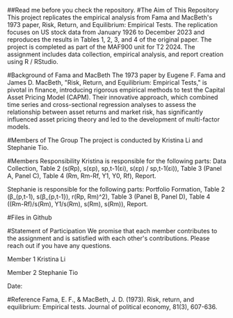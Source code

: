 ##Read me before you check the repository. 
#The Aim of This Repository
This project replicates the empirical analysis from Fama and MacBeth's 1973 paper, Risk, Return, and Equilibrium: Empirical Tests. The replication focuses on US stock data from January 1926 to December 2023 and reproduces the results in Tables 1, 2, 3, and 4 of the original paper.
The project is completed as part of the MAF900 unit for T2 2024. The assignment includes data collection, empirical analysis, and report creation using R / RStudio.

#Background of Fama and MacBeth
The 1973 paper by Eugene F. Fama and James D. MacBeth, "Risk, Return, and Equilibrium: Empirical Tests," is pivotal in finance, introducing rigorous empirical methods to test the Capital Asset Pricing Model (CAPM). Their innovative approach, which combined time series and cross-sectional regression analyses to assess the relationship between asset returns and market risk, has significantly influenced asset pricing theory and led to the development of multi-factor models. 

#Members of The Group
The project is conducted by Kristina Li and Stephanie Tio. 

#Members Responsibility 
Kristina is responsible for the following parts: Data Collection, Table 2 (s(Rp), s(εp), sp,t-1(εi), s(εp) / sp,t-1(εi)), Table 3 (Panel A, Panel C), Table 4 (Rm, Rm-Rf, Y1, Y0, Rf), Report. 

Stephanie is responsible for the following parts: Portfolio Formation, Table 2 (β_(p,t-1), s(β_{p,t-1}), r(Rp, Rm)^2), Table 3 (Panel B, Panel D), Table 4 ((Rm-Rf)/s(Rm), Y1/s(Rm), s(Rm), s(Rm)), Report. 

#Files in Github


#Statement of Participation
We promise that each member contributes to the assignment and is satisfied with each other's contributions. Please reach out if you have any questions. 

Member 1
Kristina Li

Member 2
Stephanie Tio

Date: 


#Reference
Fama, E. F., & MacBeth, J. D. (1973). Risk, return, and equilibrium: Empirical tests. Journal of political economy, 81(3), 607-636.
